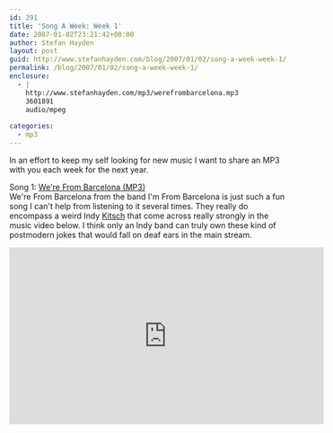```yaml
---
id: 291
title: 'Song A Week: Week 1'
date: 2007-01-02T23:21:42+00:00
author: Stefan Hayden
layout: post
guid: http://www.stefanhayden.com/blog/2007/01/02/song-a-week-week-1/
permalink: /blog/2007/01/02/song-a-week-week-1/
enclosure:
  - |
    http://www.stefanhayden.com/mp3/werefrombarcelona.mp3
    3601891
    audio/mpeg
    
categories:
  - mp3
---
```

<p>In an effort to keep my self looking for new music I want to share an MP3 with you each week for the next year.</p>
<p>Song 1: <a href="http://www.stefanhayden.com/mp3/werefrombarcelona.mp3">We're From Barcelona (MP3)</a><br />
We're From Barcelona from the band I'm From Barcelona is just such a fun song I can't help from listening to it several times. They really do encompass a weird Indy <a href="http://en.wikipedia.org/wiki/Kitsch">Kitsch</a> that come across really strongly in the music video below. I think only an Indy band can truly own these kind of postmodern jokes that would fall on deaf ears in the main stream.</p>
<p><!--more--></p>

<iframe width="560" height="315" src="https://www.youtube.com/embed/Fb21_w4uU1A" title="YouTube video player" frameborder="0" allow="accelerometer; autoplay; clipboard-write; encrypted-media; gyroscope; picture-in-picture" allowfullscreen></iframe>